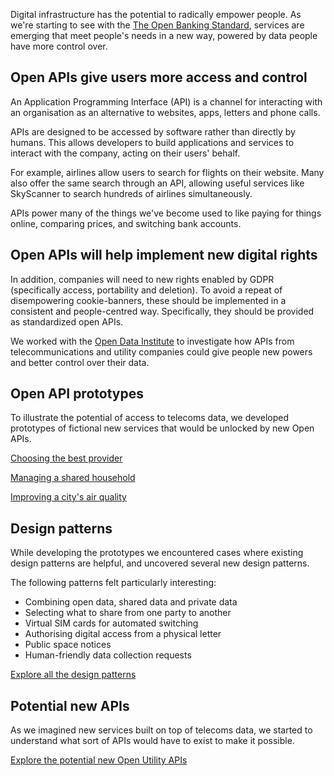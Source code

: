 Digital infrastructure has the potential to radically empower people. As we're starting to see with the [The Open Banking Standard](https://www.openbanking.org.uk), services are emerging that meet people's needs in a new way, powered by data people have more control over.

## Open APIs give users more access and control

An Application Programming Interface (API) is a channel for interacting with an organisation as an alternative to websites, apps, letters and phone calls.

APIs are designed to be accessed by software rather than directly by humans. This allows developers to build applications and services to interact with the company, acting on their users' behalf.

For example, airlines allow users to search for flights on their website. Many also offer the same search through an API, allowing useful services like SkyScanner to search hundreds of airlines simultaneously.

APIs power many of the things we've become used to like paying for things online, comparing prices, and switching bank accounts.

## Open APIs will help implement new digital rights

In addition, companies will need to new rights enabled by GDPR (specifically access, portability and deletion). To avoid a repeat of disempowering cookie-banners, these should be implemented in a consistent and people-centred way. Specifically, they should be provided as standardized open APIs.

We worked with the [Open Data Institute](https://theodi.org) to investigate how APIs from telecommunications and utility companies could give people new powers and better control over their data.


## Open API prototypes

To illustrate the potential of access to telecoms data, we developed prototypes of fictional new services that would be unlocked by new Open APIs.

[Choosing the best provider](/case-choosing-the-best-provider)

[Managing a shared household](/case-managing-a-shared-household)

[Improving a city's air quality](/case-improving-a-citys-air-quality)


## Design patterns

While developing the prototypes we encountered cases where existing design patterns are helpful, and uncovered several new design patterns.

The following patterns felt particularly interesting:



*   Combining open data, shared data and private data
*   Selecting what to share from one party to another
*   Virtual SIM cards for automated switching
*   Authorising digital access from a physical letter
*   Public space notices
*   Human-friendly data collection requests

[Explore all the design patterns](/design-patterns-for-open-apis)


## Potential new APIs

As we imagined new services built on top of telecoms data, we started to understand what sort of APIs would have to exist to make it possible.

[Explore the potential new Open Utility APIs](/potential-new-apis)

